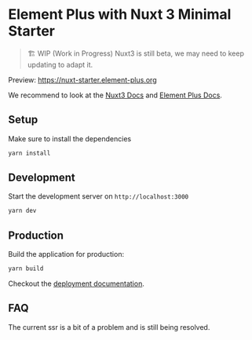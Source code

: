 # Element Plus with Nuxt 3 Minimal Starter

> 🏗 WIP (Work in Progress)
> Nuxt3 is still beta, we may need to keep updating to adapt it.

Preview: <https://nuxt-starter.element-plus.org>

We recommend to look at the [Nuxt3 Docs](https://v3.nuxtjs.org) and [Element Plus Docs](https://element-plus.org/).

## Setup

Make sure to install the dependencies

```bash
yarn install
```

## Development

Start the development server on `http://localhost:3000`

```bash
yarn dev
```

## Production

Build the application for production:

```bash
yarn build
```

Checkout the [deployment documentation](https://v3.nuxtjs.org/docs/deployment).

## FAQ

The current ssr is a bit of a problem and is still being resolved.
